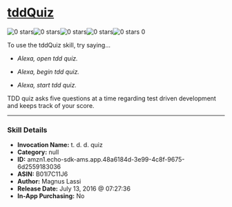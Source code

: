 # [tddQuiz](http://alexa.amazon.com/#skills/amzn1.echo-sdk-ams.app.48a6184d-3e99-4c8f-9675-6d2559183036)
![0 stars](../../images/ic_star_border_black_18dp_1x.png)![0 stars](../../images/ic_star_border_black_18dp_1x.png)![0 stars](../../images/ic_star_border_black_18dp_1x.png)![0 stars](../../images/ic_star_border_black_18dp_1x.png)![0 stars](../../images/ic_star_border_black_18dp_1x.png) 0

To use the tddQuiz skill, try saying...

* *Alexa, open tdd quiz.*

* *Alexa, begin tdd quiz.*

* *Alexa, start tdd quiz.*

TDD quiz asks five questions at a time regarding test driven development and keeps track of your score.

***

### Skill Details

* **Invocation Name:** t. d. d. quiz
* **Category:** null
* **ID:** amzn1.echo-sdk-ams.app.48a6184d-3e99-4c8f-9675-6d2559183036
* **ASIN:** B01I7C11J6
* **Author:** Magnus Lassi
* **Release Date:** July 13, 2016 @ 07:27:36
* **In-App Purchasing:** No
